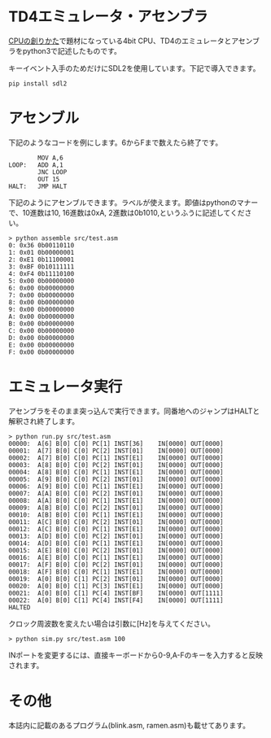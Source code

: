 
# TD4エミュレータ・アセンブラ

[CPUの創りかた](https://www.amazon.co.jp/dp/4839909865)で題材になっている4bit CPU、TD4のエミュレータとアセンブラをpython3で記述したものです。

キーイベント入手のためだけにSDL2を使用しています。下記で導入できます。

```
pip install sdl2
```

# アセンブル

下記のようなコードを例にします。6からFまで数えたら終了です。

```
        MOV A,6
LOOP:   ADD A,1
        JNC LOOP
        OUT 15
HALT:   JMP HALT
```

下記のようにアセンブルできます。ラベルが使えます。即値はpythonのマナーで、10進数は10, 16進数は0xA, 2進数は0b1010,というふうに記述してください。

```
> python assemble src/test.asm
0: 0x36 0b00110110
1: 0x01 0b00000001
2: 0xE1 0b11100001
3: 0xBF 0b10111111
4: 0xF4 0b11110100
5: 0x00 0b00000000
6: 0x00 0b00000000
7: 0x00 0b00000000
8: 0x00 0b00000000
9: 0x00 0b00000000
A: 0x00 0b00000000
B: 0x00 0b00000000
C: 0x00 0b00000000
D: 0x00 0b00000000
E: 0x00 0b00000000
F: 0x00 0b00000000
```

# エミュレータ実行

アセンブラをそのまま突っ込んで実行できます。同番地へのジャンプはHALTと解釈され終了します。

```
> python run.py src/test.asm
00000:  A[6] B[0] C[0] PC[1] INST[36]    IN[0000] OUT[0000]
00001:  A[7] B[0] C[0] PC[2] INST[01]    IN[0000] OUT[0000]
00002:  A[7] B[0] C[0] PC[1] INST[E1]    IN[0000] OUT[0000]
00003:  A[8] B[0] C[0] PC[2] INST[01]    IN[0000] OUT[0000]
00004:  A[8] B[0] C[0] PC[1] INST[E1]    IN[0000] OUT[0000]
00005:  A[9] B[0] C[0] PC[2] INST[01]    IN[0000] OUT[0000]
00006:  A[9] B[0] C[0] PC[1] INST[E1]    IN[0000] OUT[0000]
00007:  A[A] B[0] C[0] PC[2] INST[01]    IN[0000] OUT[0000]
00008:  A[A] B[0] C[0] PC[1] INST[E1]    IN[0000] OUT[0000]
00009:  A[B] B[0] C[0] PC[2] INST[01]    IN[0000] OUT[0000]
00010:  A[B] B[0] C[0] PC[1] INST[E1]    IN[0000] OUT[0000]
00011:  A[C] B[0] C[0] PC[2] INST[01]    IN[0000] OUT[0000]
00012:  A[C] B[0] C[0] PC[1] INST[E1]    IN[0000] OUT[0000]
00013:  A[D] B[0] C[0] PC[2] INST[01]    IN[0000] OUT[0000]
00014:  A[D] B[0] C[0] PC[1] INST[E1]    IN[0000] OUT[0000]
00015:  A[E] B[0] C[0] PC[2] INST[01]    IN[0000] OUT[0000]
00016:  A[E] B[0] C[0] PC[1] INST[E1]    IN[0000] OUT[0000]
00017:  A[F] B[0] C[0] PC[2] INST[01]    IN[0000] OUT[0000]
00018:  A[F] B[0] C[0] PC[1] INST[E1]    IN[0000] OUT[0000]
00019:  A[0] B[0] C[1] PC[2] INST[01]    IN[0000] OUT[0000]
00020:  A[0] B[0] C[1] PC[3] INST[E1]    IN[0000] OUT[0000]
00021:  A[0] B[0] C[1] PC[4] INST[BF]    IN[0000] OUT[1111]
00022:  A[0] B[0] C[1] PC[4] INST[F4]    IN[0000] OUT[1111]
HALTED
```

クロック周波数を変えたい場合は引数に[Hz]を与えてください。

```
> python sim.py src/test.asm 100
```

INポートを変更するには、直接キーボードから0-9,A-Fのキーを入力すると反映されます。

# その他

本誌内に記載のあるプログラム(blink.asm, ramen.asm)も載せてあります。

